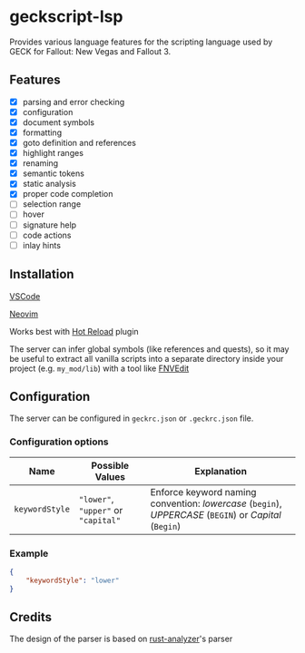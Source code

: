 # geckscript-lsp

Provides various language features for the scripting language used by GECK for Fallout: New Vegas and Fallout 3.

## Features

- [x] parsing and error checking
- [x] configuration
- [x] document symbols
- [x] formatting
- [x] goto definition and references
- [x] highlight ranges
- [x] renaming
- [x] semantic tokens
- [x] static analysis
- [x] proper code completion
- [ ] selection range
- [ ] hover
- [ ] signature help
- [ ] code actions
- [ ] inlay hints

## Installation

[VSCode](https://github.com/WarZone762/vscode-geckscript)

[Neovim](https://github.com/WarZone762/geckscript.nvim)

Works best with [Hot Reload](https://www.nexusmods.com/newvegas/mods/70962) plugin

The server can infer global symbols (like references and quests), so it may be useful to extract
all vanilla scripts into a separate directory inside your project (e.g. `my_mod/lib`) with a tool
like [FNVEdit](https://www.nexusmods.com/newvegas/mods/34703)

## Configuration

The server can be configured in `geckrc.json` or `.geckrc.json` file.

### Configuration options

| Name           | Possible Values                     | Explanation                                                                                                  |
| -------------- | ----------------------------------- | ------------------------------------------------------------------------------------------------------------ |
| `keywordStyle` | `"lower"`, `"upper"` or `"capital"` | Enforce keyword naming convention: *lowercase* (`begin`), *UPPERCASE* (`BEGIN`) or *Capital* (`Begin`) |

### Example

```json
{
    "keywordStyle": "lower"
}
```

## Credits

The design of the parser is based on [rust-analyzer](https://rust-analyzer.github.io/)'s parser
